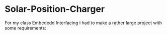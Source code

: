 # Solar-Position-Charger
For my class Embededd Interfacing i had to make a rather large project with some requirements:
